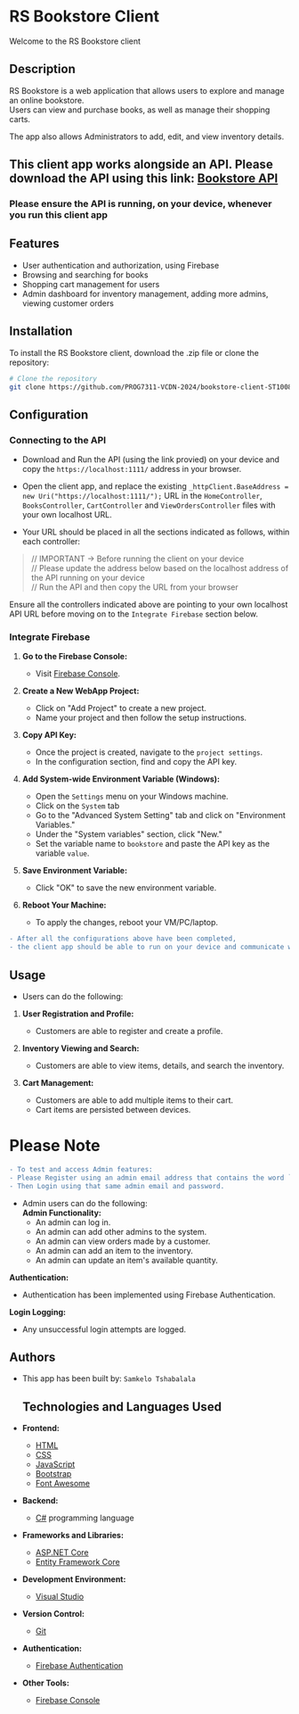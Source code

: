 # RS Bookstore Client

Welcome to the RS Bookstore client

## Description

RS Bookstore is a web application that allows users to explore and manage an online bookstore.   
Users can view and purchase books, as well as manage their shopping carts.  

The app also allows Administrators to add, edit, and view inventory details.  
## This client app works alongside an API. Please download the API using this link: [Bookstore API](https://github.com/PROG7311-VCDN-2024/bookstore-api-ST10082747.git)  
### Please ensure the API is running, on your device, whenever you run this client app

## Features

- User authentication and authorization, using Firebase
- Browsing and searching for books
- Shopping cart management for users
- Admin dashboard for inventory management, adding more admins, viewing customer orders

## Installation

To install the RS Bookstore client, download the .zip file or clone the repository:

```bash
# Clone the repository
git clone https://github.com/PROG7311-VCDN-2024/bookstore-client-ST10082747.git
```  

## Configuration  

### Connecting to the API  
- Download and Run the API (using the link provied) on your device and copy the `https://localhost:1111/` address in your browser.
  
- Open the client app, and replace the existing `_httpClient.BaseAddress = new Uri("https://localhost:1111/");` URL in the `HomeController`, `BooksController`, `CartController` and `ViewOrdersController` files with your own localhost URL.  

- Your URL should be placed in all the sections indicated as follows, within each controller:  
> // IMPORTANT -> Before running the client on your device  
// Please update the address below based on the localhost address of the API running on your device  
// Run the API and then copy the URL from your browser

Ensure all the controllers indicated above are pointing to your own localhost API URL before moving on to the `Integrate Firebase` section below.   

### Integrate Firebase  

1. **Go to the Firebase Console:**
   - Visit [Firebase Console](https://console.firebase.google.com/u/0/).

2. **Create a New WebApp Project:**
   - Click on "Add Project" to create a new project.
   - Name your project and then follow the setup instructions.

3. **Copy API Key:**
   - Once the project is created, navigate to the `project settings`.
   - In the configuration section, find and copy the API key.

4. **Add System-wide Environment Variable (Windows):**
   - Open the `Settings` menu on your Windows machine.
   - Click on the `System` tab
   - Go to the "Advanced System Setting" tab and click on "Environment Variables."
   - Under the "System variables" section, click "New."
   - Set the variable name to `bookstore` and paste the API key as the variable `value`.

5. **Save Environment Variable:**
   - Click "OK" to save the new environment variable.

6. **Reboot Your Machine:**
   - To apply the changes, reboot your VM/PC/laptop.
  
```diff
- After all the configurations above have been completed,
- the client app should be able to run on your device and communicate with the API
```

## Usage  
- Users can do the following:
1. **User Registration and Profile:**
   - Customers are able to register and create a profile.

2. **Inventory Viewing and Search:**
   - Customers are able to view items, details, and search the inventory.

3. **Cart Management:**
   - Customers are able to add multiple items to their cart.
   - Cart items are persisted between devices.

# Please Note
```diff
- To test and access Admin features:
- Please Register using an admin email address that contains the word `admin`. For example: admin@gmail.com.
- Then Login using that same admin email and password.
```
- Admin users can do the following:  
 **Admin Functionality:**
   - An admin can log in.
   - An admin can add other admins to the system.
   - An admin can view orders made by a customer.
   - An admin can add an item to the inventory.
   - An admin can update an item's available quantity.

**Authentication:**
   - Authentication has been implemented using Firebase Authentication.

**Login Logging:**
   - Any unsuccessful login attempts are logged.


## Authors  
- This app has been built by:
  `Samkelo Tshabalala`

  ## Technologies and Languages Used

- **Frontend:**
  - [HTML](https://developer.mozilla.org/en-US/docs/Web/HTML)
  - [CSS](https://developer.mozilla.org/en-US/docs/Web/CSS)
  - [JavaScript](https://developer.mozilla.org/en-US/docs/Web/JavaScript)
  - [Bootstrap](https://getbootstrap.com/)
  - [Font Awesome](https://fontawesome.com/)

- **Backend:**
  - [C#](https://docs.microsoft.com/en-us/dotnet/csharp/) programming language

- **Frameworks and Libraries:**
  - [ASP.NET Core](https://docs.microsoft.com/en-us/aspnet/core/)
  - [Entity Framework Core](https://docs.microsoft.com/en-us/ef/core/)

- **Development Environment:**
  - [Visual Studio](https://visualstudio.microsoft.com/)

- **Version Control:**
  - [Git](https://git-scm.com/)

- **Authentication:**
  - [Firebase Authentication](https://firebase.google.com/docs/auth)

- **Other Tools:**
  - [Firebase Console](https://console.firebase.google.com/)
